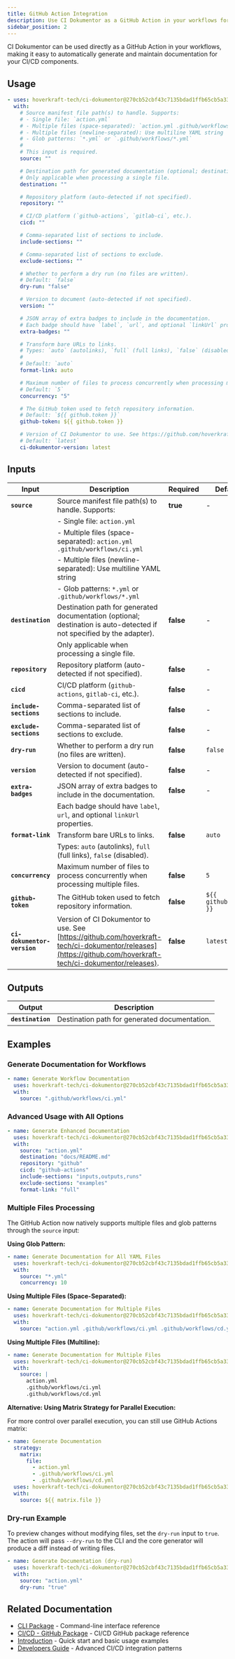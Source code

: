 ```yaml
---
title: GitHub Action Integration
description: Use CI Dokumentor as a GitHub Action in your workflows for automated documentation generation
sidebar_position: 2
---
```


CI Dokumentor can be used directly as a GitHub Action in your workflows, making it easy to automatically generate and maintain documentation for your CI/CD components.

<!-- usage:start -->

## Usage

```yaml
- uses: hoverkraft-tech/ci-dokumentor@270cb52cbf43c7135bdad1ffb65cb5a33be2fb43 # 0.2.0
  with:
    # Source manifest file path(s) to handle. Supports:
    # - Single file: `action.yml`
    # - Multiple files (space-separated): `action.yml .github/workflows/ci.yml`
    # - Multiple files (newline-separated): Use multiline YAML string
    # - Glob patterns: `*.yml` or `.github/workflows/*.yml`
    #
    # This input is required.
    source: ""

    # Destination path for generated documentation (optional; destination is auto-detected if not specified by the adapter).
    # Only applicable when processing a single file.
    destination: ""

    # Repository platform (auto-detected if not specified).
    repository: ""

    # CI/CD platform (`github-actions`, `gitlab-ci`, etc.).
    cicd: ""

    # Comma-separated list of sections to include.
    include-sections: ""

    # Comma-separated list of sections to exclude.
    exclude-sections: ""

    # Whether to perform a dry run (no files are written).
    # Default: `false`
    dry-run: "false"

    # Version to document (auto-detected if not specified).
    version: ""

    # JSON array of extra badges to include in the documentation.
    # Each badge should have `label`, `url`, and optional `linkUrl` properties.
    extra-badges: ""

    # Transform bare URLs to links.
    # Types: `auto` (autolinks), `full` (full links), `false` (disabled).
    #
    # Default: `auto`
    format-link: auto

    # Maximum number of files to process concurrently when processing multiple files.
    # Default: `5`
    concurrency: "5"

    # The GitHub token used to fetch repository information.
    # Default: `${{ github.token }}`
    github-token: ${{ github.token }}

    # Version of CI Dokumentor to use. See https://github.com/hoverkraft-tech/ci-dokumentor/releases.
    # Default: `latest`
    ci-dokumentor-version: latest
```

<!-- usage:end -->

<!-- inputs:start -->

## Inputs

| **Input**                   | **Description**                                                                                                                                              | **Required** | **Default**           |
| --------------------------- | ------------------------------------------------------------------------------------------------------------------------------------------------------------ | ------------ | --------------------- |
| **`source`**                | Source manifest file path(s) to handle. Supports:                                                                                                            | **true**     | -                     |
|                             | - Single file: `action.yml`                                                                                                                                  |              |                       |
|                             | - Multiple files (space-separated): `action.yml .github/workflows/ci.yml`                                                                                    |              |                       |
|                             | - Multiple files (newline-separated): Use multiline YAML string                                                                                              |              |                       |
|                             | - Glob patterns: `*.yml` or `.github/workflows/*.yml`                                                                                                        |              |                       |
| **`destination`**           | Destination path for generated documentation (optional; destination is auto-detected if not specified by the adapter).                                       | **false**    | -                     |
|                             | Only applicable when processing a single file.                                                                                                               |              |                       |
| **`repository`**            | Repository platform (auto-detected if not specified).                                                                                                        | **false**    | -                     |
| **`cicd`**                  | CI/CD platform (`github-actions`, `gitlab-ci`, etc.).                                                                                                        | **false**    | -                     |
| **`include-sections`**      | Comma-separated list of sections to include.                                                                                                                 | **false**    | -                     |
| **`exclude-sections`**      | Comma-separated list of sections to exclude.                                                                                                                 | **false**    | -                     |
| **`dry-run`**               | Whether to perform a dry run (no files are written).                                                                                                         | **false**    | `false`               |
| **`version`**               | Version to document (auto-detected if not specified).                                                                                                        | **false**    | -                     |
| **`extra-badges`**          | JSON array of extra badges to include in the documentation.                                                                                                  | **false**    | -                     |
|                             | Each badge should have `label`, `url`, and optional `linkUrl` properties.                                                                                    |              |                       |
| **`format-link`**           | Transform bare URLs to links.                                                                                                                                | **false**    | `auto`                |
|                             | Types: `auto` (autolinks), `full` (full links), `false` (disabled).                                                                                          |              |                       |
| **`concurrency`**           | Maximum number of files to process concurrently when processing multiple files.                                                                              | **false**    | `5`                   |
| **`github-token`**          | The GitHub token used to fetch repository information.                                                                                                       | **false**    | `${{ github.token }}` |
| **`ci-dokumentor-version`** | Version of CI Dokumentor to use. See [https://github.com/hoverkraft-tech/ci-dokumentor/releases](https://github.com/hoverkraft-tech/ci-dokumentor/releases). | **false**    | `latest`              |

<!-- inputs:end -->

<!-- secrets:start -->
<!-- secrets:end -->

<!-- outputs:start -->

## Outputs

| **Output**        | **Description**                               |
| ----------------- | --------------------------------------------- |
| **`destination`** | Destination path for generated documentation. |

<!-- outputs:end -->

<!-- examples:start -->

## Examples

### Generate Documentation for Workflows

```yaml
- name: Generate Workflow Documentation
  uses: hoverkraft-tech/ci-dokumentor@270cb52cbf43c7135bdad1ffb65cb5a33be2fb43 # 0.2.0
  with:
    source: ".github/workflows/ci.yml"
```

### Advanced Usage with All Options

```yaml
- name: Generate Enhanced Documentation
  uses: hoverkraft-tech/ci-dokumentor@270cb52cbf43c7135bdad1ffb65cb5a33be2fb43 # 0.2.0
  with:
    source: "action.yml"
    destination: "docs/README.md"
    repository: "github"
    cicd: "github-actions"
    include-sections: "inputs,outputs,runs"
    exclude-sections: "examples"
    format-link: "full"
```

### Multiple Files Processing

The GitHub Action now natively supports multiple files and glob patterns through the `source` input:

**Using Glob Pattern:**

```yaml
- name: Generate Documentation for All YAML Files
  uses: hoverkraft-tech/ci-dokumentor@270cb52cbf43c7135bdad1ffb65cb5a33be2fb43 # 0.2.0
  with:
    source: "*.yml"
    concurrency: 10
```

**Using Multiple Files (Space-Separated):**

```yaml
- name: Generate Documentation for Multiple Files
  uses: hoverkraft-tech/ci-dokumentor@270cb52cbf43c7135bdad1ffb65cb5a33be2fb43 # 0.2.0
  with:
    source: "action.yml .github/workflows/ci.yml .github/workflows/cd.yml"
```

**Using Multiple Files (Multiline):**

```yaml
- name: Generate Documentation for Multiple Files
  uses: hoverkraft-tech/ci-dokumentor@270cb52cbf43c7135bdad1ffb65cb5a33be2fb43 # 0.2.0
  with:
    source: |
      action.yml
      .github/workflows/ci.yml
      .github/workflows/cd.yml
```

**Alternative: Using Matrix Strategy for Parallel Execution:**

For more control over parallel execution, you can still use GitHub Actions matrix:

```yaml
- name: Generate Documentation
  strategy:
    matrix:
      file:
        - action.yml
        - .github/workflows/ci.yml
        - .github/workflows/cd.yml
  uses: hoverkraft-tech/ci-dokumentor@270cb52cbf43c7135bdad1ffb65cb5a33be2fb43 # 0.2.0
  with:
    source: ${{ matrix.file }}
```

### Dry-run Example

To preview changes without modifying files, set the `dry-run` input to `true`. The action will pass `--dry-run` to the CLI and the core generator will produce a diff instead of writing files.

```yaml
- name: Generate Documentation (dry-run)
  uses: hoverkraft-tech/ci-dokumentor@270cb52cbf43c7135bdad1ffb65cb5a33be2fb43 # 0.2.0
  with:
    source: "action.yml"
    dry-run: "true"
```

<!-- examples:end -->

## Related Documentation

- [CLI Package](../packages/cli/) - Command-line interface reference
- [CI/CD - GitHub Package](../packages/cicd/github-actions/) - CI/CD GitHub package reference
- [Introduction](../intro.md) - Quick start and basic usage examples
- [Developers Guide](../developers/ci-cd.md) - Advanced CI/CD integration patterns

